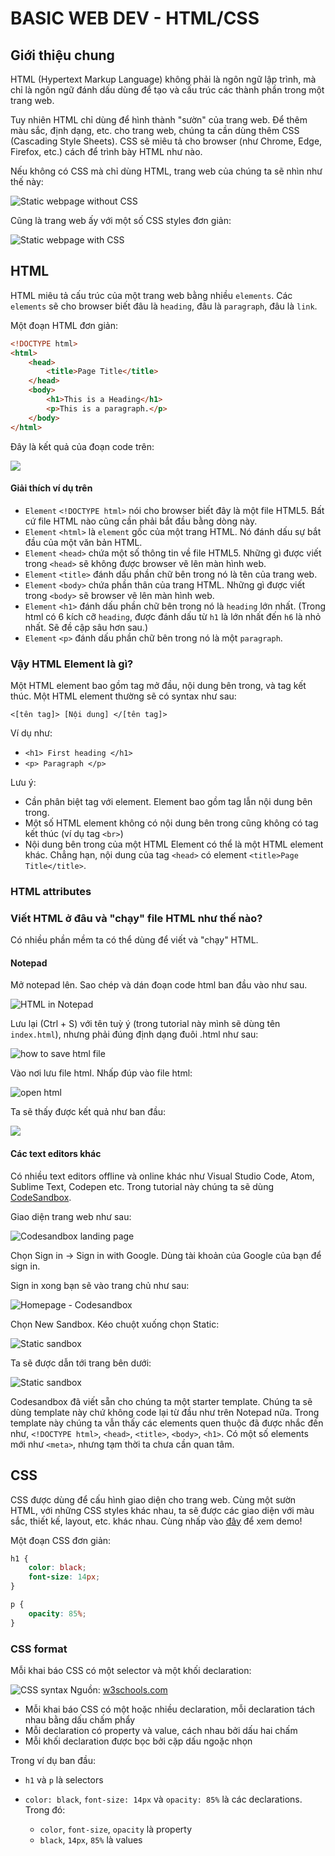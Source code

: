 # BASIC WEB DEV - HTML/CSS

## Giới thiệu chung

HTML (Hypertext Markup Language) không phải là ngôn ngữ lập trình, mà chỉ là ngôn ngữ đánh dấu dùng để tạo và cấu trúc các thành phần trong một trang web.

Tuy nhiên HTML chỉ dùng để hình thành "sườn" của trang web. Để thêm màu sắc, định dạng, etc. cho trang web, chúng ta cần dùng thêm CSS (Cascading Style Sheets). CSS sẽ miêu tả cho browser (như Chrome, Edge, Firefox, etc.) cách để trình bày HTML như nào.

Nếu không có CSS mà chỉ dùng HTML, trang web của chúng ta sẽ nhìn như thế này:

![Static webpage without CSS](./html_without_css.png)

Cũng là trang web ấy với một số CSS styles đơn giản:

![Static webpage with CSS](./html_with_css.png)

## HTML

HTML miêu tả cấu trúc của một trang web bằng nhiều `elements`. Các `elements` sẽ cho browser biết đâu là `heading`, đâu là `paragraph`, đâu là `link`.

Một đoạn HTML đơn giản:

```html
<!DOCTYPE html>
<html>
    <head>
        <title>Page Title</title>
    </head>
    <body>
        <h1>This is a Heading</h1>
        <p>This is a paragraph.</p>
    </body>
</html>
```

Đây là kết quả của đoạn code trên:

![](./result.png)

#### Giải thích ví dụ trên

-   `Element` `<!DOCTYPE html>` nói cho browser biết đây là một file HTML5. Bất cứ file HTML nào cũng cần phải bắt đầu bằng dòng này.
-   `Element` `<html>` là `element` gốc của một trang HTML. Nó đánh dấu sự bắt đầu của một văn bản HTML.
-   `Element` `<head>` chứa một số thông tin về file HTML5. Những gì được viết trong `<head>` sẽ không được browser vẽ lên màn hình web.
-   `Element` `<title>` đánh dấu phần chữ bên trong nó là tên của trang web.
-   `Element` `<body>` chứa phần thân của trang HTML. Những gì được viết trong `<body>` sẽ browser vẽ lên màn hình web.
-   `Element` `<h1>` đánh dấu phần chữ bên trong nó là `heading` lớn nhất. (Trong html có 6 kích cỡ `heading`, được đánh dấu từ `h1` là lớn nhất đến `h6` là nhỏ nhất. Sẽ đề cập sâu hơn sau.)
-   `Element` `<p>` đánh dấu phần chữ bên trong nó là một `paragraph`.

### Vậy HTML Element là gì?

Một HTML element bao gồm tag mở đầu, nội dung bên trong, và tag kết thúc. Một HTML element thường sẽ có syntax như sau:

`<[tên tag]> [Nội dung] </[tên tag]>`

Ví dụ như:

-   `<h1> First heading </h1> `
-   `<p> Paragraph </p> `

Lưu ý:

-   Cần phân biệt tag với element. Element bao gồm tag lẫn nội dung bên trong.
-   Một số HTML element không có nội dung bên trong cũng không có tag kết thúc (ví dụ tag `<br>`)
-   Nội dung bên trong của một HTML Element có thể là một HTML element khác. Chẳng hạn, nội dung của tag `<head>` có element `<title>Page Title</title>`.

### HTML attributes

### Viết HTML ở đâu và "chạy" file HTML như thế nào?

Có nhiều phần mềm ta có thể dùng để viết và "chạy" HTML.

#### Notepad

Mở notepad lên. Sao chép và dán đoạn code html ban đầu vào như sau.

![HTML in Notepad](./html_in_notepad.png)

Lưu lại (Ctrl + S) với tên tuỳ ý (trong tutorial này mình sẽ dùng tên `index.html`), nhưng phải đúng định dạng đuôi .html như sau:

![how to save html file](./how_to_save.png)

Vào nơi lưu file html. Nhấp đúp vào file html:

![open html](./open_html.png)

Ta sẽ thấy được kết quả như ban đầu:

![](./result.png)

#### Các text editors khác

Có nhiều text editors offline và online khác như Visual Studio Code, Atom, Sublime Text, Codepen etc. Trong tutorial này chúng ta sẽ dùng [CodeSandbox](https://codesandbox.io/).

Giao diện trang web như sau:

![Codesandbox landing page](./welcome_codesandbox.png)

Chọn Sign in -> Sign in with Google. Dùng tài khoản của Google của bạn để sign in.

Sign in xong bạn sẽ vào trang chủ như sau:

![Homepage - Codesandbox](./home_codesandbox.png)

Chọn New Sandbox. Kéo chuột xuống chọn Static:

![Static sandbox](./static_codesandbox.png)

Ta sẽ được dẫn tới trang bên dưới:

![Static sandbox](./static_codesandbox_2.png)

Codesandbox đã viết sẵn cho chúng ta một starter template. Chúng ta sẽ dùng template này chứ không code lại từ đầu như trên Notepad nữa. Trong template này chúng ta vẫn thấy các elements quen thuộc đã được nhắc đến như, `<!DOCTYPE html>`, `<head>`, `<title>`, `<body>`, `<h1>`. Có một số elements mới như `<meta>`, nhưng tạm thời ta chưa cần quan tâm.

## CSS

CSS được dùng để cấu hình giao diện cho trang web. Cùng một sườn HTML, với những CSS styles khác nhau, ta sẽ được các giao diện với màu sắc, thiết kế, layout, etc. khác nhau. Cùng nhấp vào [đây](https://www.w3schools.com/css/css_intro.asp) để xem demo!

Một đoạn CSS đơn giản:

```css
h1 {
    color: black;
    font-size: 14px;
}

p {
    opacity: 85%;
}
```

### CSS format

Mỗi khai báo CSS có một selector và một khối declaration:

![CSS syntax](./css_syntax.png)
Nguồn: [w3schools.com](https://www.w3schools.com/css/css_syntax.asp)

-   Mỗi khai báo CSS có một hoặc nhiều declaration, mỗi declaration tách nhau bằng dấu chấm phẩy
-   Mỗi declaration có property và value, cách nhau bởi dấu hai chấm
-   Mỗi khối declaration được bọc bởi cặp dấu ngoặc nhọn

Trong ví dụ ban đầu:

-   `h1` và `p` là selectors
-   `color: black`, `font-size: 14px` và `opacity: 85%` là các declarations. Trong đó:

    -   `color`, `font-size`, `opacity` là property
    -   `black`, `14px`, `85%` là values
